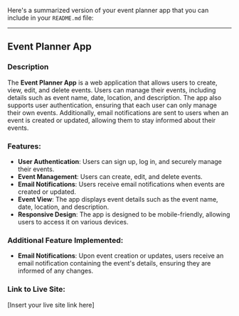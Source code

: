 Here's a summarized version of your event planner app that you can include in your `README.md` file:

---

## Event Planner App

### Description
The **Event Planner App** is a web application that allows users to create, view, edit, and delete events. Users can manage their events, including details such as event name, date, location, and description. The app also supports user authentication, ensuring that each user can only manage their own events. Additionally, email notifications are sent to users when an event is created or updated, allowing them to stay informed about their events.

### Features:
- **User Authentication**: Users can sign up, log in, and securely manage their events.
- **Event Management**: Users can create, edit, and delete events.
- **Email Notifications**: Users receive email notifications when events are created or updated.
- **Event View**: The app displays event details such as the event name, date, location, and description. 
- **Responsive Design**: The app is designed to be mobile-friendly, allowing users to access it on various devices.

### Additional Feature Implemented:
- **Email Notifications**: Upon event creation or updates, users receive an email notification containing the event's details, ensuring they are informed of any changes.
  
### Link to Live Site:
[Insert your live site link here]